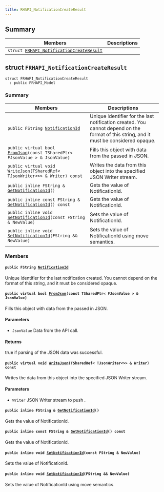 ```yaml
---
title: RHAPI_NotificationCreateResult
---
```


## Summary

 Members                        | Descriptions                                
--------------------------------|---------------------------------------------
`struct `[`FRHAPI_NotificationCreateResult`](#structFRHAPI__NotificationCreateResult) | 

## struct `FRHAPI_NotificationCreateResult` <a id="structFRHAPI__NotificationCreateResult"></a>

```
struct FRHAPI_NotificationCreateResult
  : public FRHAPI_Model
```

### Summary

 Members                        | Descriptions                                
--------------------------------|---------------------------------------------
`public FString `[`NotificationId`](#structFRHAPI__NotificationCreateResult_1a2470f8689b67650ca67a241f190d2cf5) | Unique Identifier for the last notification created. You cannot depend on the format of this string, and it must be considered opaque.
`public virtual bool `[`FromJson`](#structFRHAPI__NotificationCreateResult_1a6570ae3f264268b9a212a2b72fbbba78)`(const TSharedPtr< FJsonValue > & JsonValue)` | Fills this object with data from the passed in JSON.
`public virtual void `[`WriteJson`](#structFRHAPI__NotificationCreateResult_1ade1082f8cebc1f5efbe8a1d53bebe2da)`(TSharedRef< TJsonWriter<>> & Writer) const` | Writes the data from this object into the specified JSON Writer stream.
`public inline FString & `[`GetNotificationId`](#structFRHAPI__NotificationCreateResult_1a185596c9052bde6a9bb6a89aa9562073)`()` | Gets the value of NotificationId.
`public inline const FString & `[`GetNotificationId`](#structFRHAPI__NotificationCreateResult_1a0db393cd84c4b3a8858fcefc6eb6c04c)`() const` | Gets the value of NotificationId.
`public inline void `[`SetNotificationId`](#structFRHAPI__NotificationCreateResult_1ac59523da3146439bd8008e641c8b6257)`(const FString & NewValue)` | Sets the value of NotificationId.
`public inline void `[`SetNotificationId`](#structFRHAPI__NotificationCreateResult_1a868e130b14d88d04eb70717e9521e9f8)`(FString && NewValue)` | Sets the value of NotificationId using move semantics.

### Members

#### `public FString `[`NotificationId`](#structFRHAPI__NotificationCreateResult_1a2470f8689b67650ca67a241f190d2cf5) <a id="structFRHAPI__NotificationCreateResult_1a2470f8689b67650ca67a241f190d2cf5"></a>

Unique Identifier for the last notification created. You cannot depend on the format of this string, and it must be considered opaque.

#### `public virtual bool `[`FromJson`](#structFRHAPI__NotificationCreateResult_1a6570ae3f264268b9a212a2b72fbbba78)`(const TSharedPtr< FJsonValue > & JsonValue)` <a id="structFRHAPI__NotificationCreateResult_1a6570ae3f264268b9a212a2b72fbbba78"></a>

Fills this object with data from the passed in JSON.

#### Parameters
* `JsonValue` Data from the API call.

#### Returns
true if parsing of the JSON data was successful.

#### `public virtual void `[`WriteJson`](#structFRHAPI__NotificationCreateResult_1ade1082f8cebc1f5efbe8a1d53bebe2da)`(TSharedRef< TJsonWriter<>> & Writer) const` <a id="structFRHAPI__NotificationCreateResult_1ade1082f8cebc1f5efbe8a1d53bebe2da"></a>

Writes the data from this object into the specified JSON Writer stream.

#### Parameters
* `Writer` JSON Writer stream to push .

#### `public inline FString & `[`GetNotificationId`](#structFRHAPI__NotificationCreateResult_1a185596c9052bde6a9bb6a89aa9562073)`()` <a id="structFRHAPI__NotificationCreateResult_1a185596c9052bde6a9bb6a89aa9562073"></a>

Gets the value of NotificationId.

#### `public inline const FString & `[`GetNotificationId`](#structFRHAPI__NotificationCreateResult_1a0db393cd84c4b3a8858fcefc6eb6c04c)`() const` <a id="structFRHAPI__NotificationCreateResult_1a0db393cd84c4b3a8858fcefc6eb6c04c"></a>

Gets the value of NotificationId.

#### `public inline void `[`SetNotificationId`](#structFRHAPI__NotificationCreateResult_1ac59523da3146439bd8008e641c8b6257)`(const FString & NewValue)` <a id="structFRHAPI__NotificationCreateResult_1ac59523da3146439bd8008e641c8b6257"></a>

Sets the value of NotificationId.

#### `public inline void `[`SetNotificationId`](#structFRHAPI__NotificationCreateResult_1a868e130b14d88d04eb70717e9521e9f8)`(FString && NewValue)` <a id="structFRHAPI__NotificationCreateResult_1a868e130b14d88d04eb70717e9521e9f8"></a>

Sets the value of NotificationId using move semantics.

